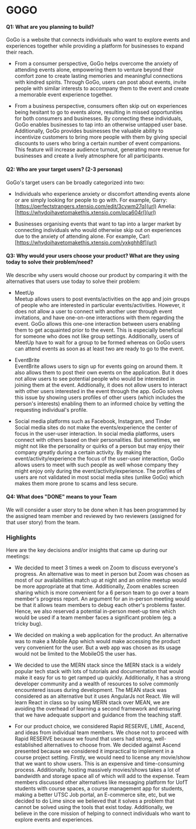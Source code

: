 # GOGO

#### Q1: What are you planning to build?

GoGo is a website that connects individuals who want to explore events and experiences together while providing a platform for businesses to expand their reach.

* From a consumer perspective, GoGo helps overcome the anxiety of attending events alone, empowering them to venture beyond their comfort zone to create lasting memories and meaningful connections with kindred spirits. Through GoGo, users can post about events, invite people with similar interests to accompany them to the event and create a memorable event experience together.

* From a business perspective, consumers often skip out on experiences being hesitant to go to events alone, resulting in missed opportunities for both consumers and businesses. By connecting these individuals, GoGo enables businesses to tap into an otherwise untapped user base. Additionally, GoGo provides businesses the valuable ability to incentivize customers to bring more people with them by giving special discounts to users who bring a certain number of event companions. This feature will increase audience turnout, generating more revenue for businesses and create a lively atmosphere for all participants.

#### Q2: Who are your target users? (2-3 personas)

 GoGo's target users can be broadly categorized into two:
 * Individuals who experience anxiety or discomfort attending events alone or are simply looking for people to go with. For example, 
 Garry: [https://perfectstrangers.xtensio.com/edit/3cywm27q](url)
 Amelia: [https://whydoihavetomakethis.xtensio.com/pca604rl](url)
 
 * Businesses organising events that want to tap into a larger market by connecting individuals who would otherwise skip out on experiences due to the anxiety of attending alone. For example, 
 Carl: [https://whydoihavetomakethis.xtensio.com/yxkghh8f](url)

#### Q3: Why would your users choose your product? What are they using today to solve their problem/need?

We describe why users would choose our product by comparing it with the alternatives that users use today to solve their problem:
* MeetUp <br />
Meetup allows users to post events/activities on the app and join groups of people who are interested in particular events/activities. However, it does not allow a user to connect with another user through event invitations, and have one-on-one interactions with them regarding the event. GoGo allows this one-one interaction between users enabling them to get acquainted prior to the event. This is especially beneficial for someone who does not like group settings. Additionally, users of MeetUp have to wait for a group to be formed whereas on GoGo users can attend events as soon as at least two are ready to go to the event.


* EventBrite<br />
EventBrite allows users to sign up for events going on around them. It also allows them to post their own events on the application. But it does not allow users to see potential people who would be interested in joining them at the event. Addtionally, it does not allow users to interact with other users interested in the event through the app. GoGo solves this issue by showing users profiles of other users (which includes the person's interests) enabling them to an informed choice by vetting the requesting individual's profile.

* Social media platforms such as Facebook, Instagram, and Tinder <br />
Social media sites do not make the events/experience the center of focus in the user-user interaction. In social media platforms, users connect with others based on their personalities. But sometimes, we might not like the personality or quirks of a person but may enjoy their company greatly during a certain activity. By making the event/activity/experience the focus of the user-user interaction, GoGo allows users to meet with such people as well whose company they might enjoy only during the event/activity/experience.
The profiles of users are not validated in most social media sites (unlike GoGo) which makes them more prone to scams and less secure.

#### Q4: What does "DONE" means to your Team 

We will consider a user story to be done when it has been programmed by the assigned team member and reviewed by two reviewers (assigned for that user story) from the team.


### Highlights

Here are the key decisions and/or insights that came up during our meetings:

 * We decided to meet 3 times a week on Zoom to discuss everyone's progress. An alternative was to meet in person but Zoom was chosen as most of our availabilities match up at night and an online meetup would be more appropriate at that time. Additionally, Zoom enables screen sharing which is more convenient for a 6 person team to go over a team member's progress report. An argument for an in-person meeting would be that it allows team members to debug each other's problems faster. Hence, we also reserved a potential in-person meet-up time which would be used if a team member faces a significant problem (eg. a tricky bug).

 * We decided on making a web application for the product. An alternative was to make a Mobile App which would make accessing the product very convenient for the user. But a web app was chosen as its usage would not be limited to the MobileOS the user has.

 * We decided to use the MERN stack since the MERN stack is a widely popular tech stack with lots of tutorials and documentation that would make it easy for us to get ramped up quickly. Additionally, it has a strong developer community and a wealth of resources to solve commonly encountered issues during development. The MEAN stack was considered as an alternative but it uses AngularJs not React. We will learn React in class so by using MERN stack over MEAN, we are avoiding the overhead of learning a second framework and ensuring that we have adequate support and guidance from the teaching staff.

 * For our product choice, we considered Rapid RESERVE, LIME, Ascend, and ideas from individual team members. We chose not to proceed with Rapid RESERVE because we found that users had strong, well-established alternatives to choose from. We decided against Ascend presented because we considered it impractical to implement in a course project setting. Firstly, we would need to license any movie/show that we want to show users. This is an expensive and time-consuming process. Additionally, hosting massively movies/shows takes a lot of bandwidth and storage space all of which will add to the expense. Team members discussed other alternatives like messaging platform for UofT students with course spaces, a course management app for students, making a better UTSC Job portal, an E-commerce site, etc, but we decided to do Lime since we believed that it solves a problem that cannot be solved using the tools that exist today. Additionally, we believe in the core mission of helping to connect individuals who want to explore events and experiences.

 


 
